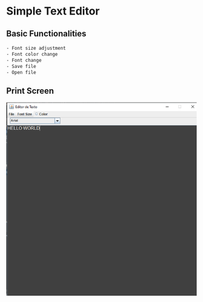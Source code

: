 # Simple Text Editor

## Basic Functionalities
    - Font size adjustment
    - Font color change
    - Font change
    - Save file
    - Open file

## Print Screen

![Alt text](./.printscreen/printscreen.png "a title")
